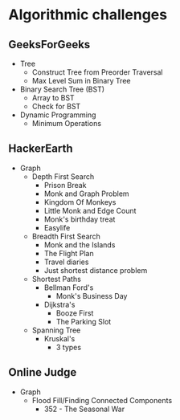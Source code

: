# Algorithmic challenges
## GeeksForGeeks
* Tree
  * Construct Tree from Preorder Traversal
  * Max Level Sum in Binary Tree
* Binary Search Tree (BST)
  * Array to BST 
  * Check for BST
* Dynamic Programming
  * Minimum Operations

## HackerEarth
* Graph
  * Depth First Search
    * Prison Break
    * Monk and Graph Problem
    * Kingdom Of Monkeys
    * Little Monk and Edge Count
    * Monk's birthday treat
    * Easylife
  * Breadth First Search
    * Monk and the Islands
    * The Flight Plan
    * Travel diaries
    * Just shortest distance problem
  * Shortest Paths
    * Bellman Ford's
      * Monk's Business Day
    * Dijkstra's
      * Booze First
      * The Parking Slot
  * Spanning Tree
    * Kruskal's
      * 3 types
      
## Online Judge
* Graph
  * Flood Fill/Finding Connected Components
    * 352 - The Seasonal War

